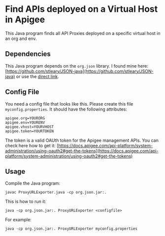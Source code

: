 # Find APIs deployed on a Virtual Host in Apigee

This Java program finds all API Proxies deployed on a specific virtual host in an org and env.

## Dependencies
This Java program depends on the `org.json` library. I found mine here: [https://github.com/stleary/JSON-java](https://github.com/stleary/JSON-java) or use the [direct link](https://repo1.maven.org/maven2/org/json/json/20201115/json-20201115.jar).

## Config File
You need a config file that looks like this. Please create this file `myconfig.properties`. It should have the following attributes:
```
apigee.org=YOURORG
apigee.env=YOURENV
apigee.vhost=YOURVHOST
apigee.token=YOURTOKEN
```
The token is a valid OAUth token for the Apigee management APIs. You can check here how to get it: [https://docs.apigee.com/api-platform/system-administration/using-oauth2#get-the-tokens](https://docs.apigee.com/api-platform/system-administration/using-oauth2#get-the-tokens) 

## Usage
Compile the Java program:
```
javac ProxyURLExporter.java -cp org.json.jar:.
```
This is how to run it:
```
java -cp org.json.jar:. ProxyURLExporter <configfile>
```
For example:
```
java -cp org.json.jar:. ProxyURLExporter myconfig.properties
```

